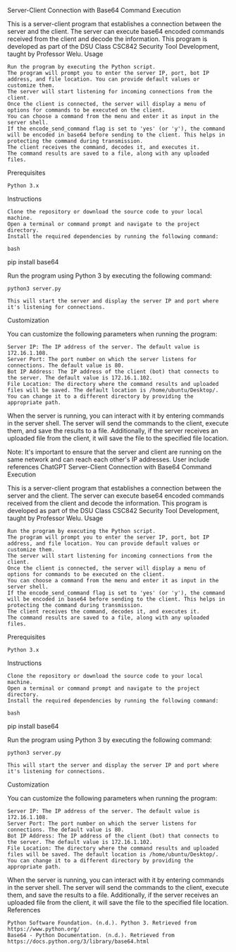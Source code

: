 Server-Client Connection with Base64 Command Execution

This is a server-client program that establishes a connection between the server and the client. The server can execute base64 encoded commands received from the client and decode the information. This program is developed as part of the DSU Class CSC842 Security Tool Development, taught by Professor Welu.
Usage

    Run the program by executing the Python script.
    The program will prompt you to enter the server IP, port, bot IP address, and file location. You can provide default values or customize them.
    The server will start listening for incoming connections from the client.
    Once the client is connected, the server will display a menu of options for commands to be executed on the client.
    You can choose a command from the menu and enter it as input in the server shell.
    If the encode_send_command flag is set to 'yes' (or 'y'), the command will be encoded in base64 before sending to the client. This helps in protecting the command during transmission.
    The client receives the command, decodes it, and executes it.
    The command results are saved to a file, along with any uploaded files.

Prerequisites

    Python 3.x

Instructions

    Clone the repository or download the source code to your local machine.
    Open a terminal or command prompt and navigate to the project directory.
    Install the required dependencies by running the following command:

    bash

pip install base64

Run the program using Python 3 by executing the following command:

    python3 server.py

    This will start the server and display the server IP and port where it's listening for connections.

Customization

You can customize the following parameters when running the program:

    Server IP: The IP address of the server. The default value is 172.16.1.108.
    Server Port: The port number on which the server listens for connections. The default value is 80.
    Bot IP Address: The IP address of the client (bot) that connects to the server. The default value is 172.16.1.102.
    File Location: The directory where the command results and uploaded files will be saved. The default location is /home/ubuntu/Desktop/. You can change it to a different directory by providing the appropriate path.

When the server is running, you can interact with it by entering commands in the server shell. The server will send the commands to the client, execute them, and save the results to a file. Additionally, if the server receives an uploaded file from the client, it will save the file to the specified file location.

Note: It's important to ensure that the server and client are running on the same network and can reach each other's IP addresses.
User
include references
ChatGPT
Server-Client Connection with Base64 Command Execution

This is a server-client program that establishes a connection between the server and the client. The server can execute base64 encoded commands received from the client and decode the information. This program is developed as part of the DSU Class CSC842 Security Tool Development, taught by Professor Welu.
Usage

    Run the program by executing the Python script.
    The program will prompt you to enter the server IP, port, bot IP address, and file location. You can provide default values or customize them.
    The server will start listening for incoming connections from the client.
    Once the client is connected, the server will display a menu of options for commands to be executed on the client.
    You can choose a command from the menu and enter it as input in the server shell.
    If the encode_send_command flag is set to 'yes' (or 'y'), the command will be encoded in base64 before sending to the client. This helps in protecting the command during transmission.
    The client receives the command, decodes it, and executes it.
    The command results are saved to a file, along with any uploaded files.

Prerequisites

    Python 3.x

Instructions

    Clone the repository or download the source code to your local machine.
    Open a terminal or command prompt and navigate to the project directory.
    Install the required dependencies by running the following command:

    bash

pip install base64

Run the program using Python 3 by executing the following command:

    python3 server.py

    This will start the server and display the server IP and port where it's listening for connections.

Customization

You can customize the following parameters when running the program:

    Server IP: The IP address of the server. The default value is 172.16.1.108.
    Server Port: The port number on which the server listens for connections. The default value is 80.
    Bot IP Address: The IP address of the client (bot) that connects to the server. The default value is 172.16.1.102.
    File Location: The directory where the command results and uploaded files will be saved. The default location is /home/ubuntu/Desktop/. You can change it to a different directory by providing the appropriate path.

When the server is running, you can interact with it by entering commands in the server shell. The server will send the commands to the client, execute them, and save the results to a file. Additionally, if the server receives an uploaded file from the client, it will save the file to the specified file location.
References

    Python Software Foundation. (n.d.). Python 3. Retrieved from https://www.python.org/
    Base64 - Python Documentation. (n.d.). Retrieved from https://docs.python.org/3/library/base64.html
